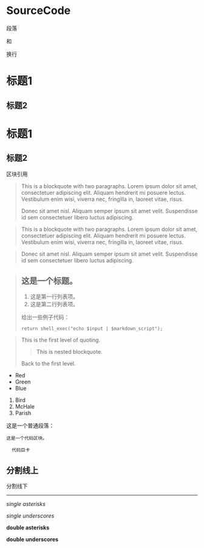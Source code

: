 # SourceCode

段落   

和

换行


标题1
====
标题2
----
# 标题1 #
## 标题2 ##

区块引用
> This is a blockquote with two paragraphs. Lorem ipsum dolor sit amet,
> consectetuer adipiscing elit. Aliquam hendrerit mi posuere lectus.
> Vestibulum enim wisi, viverra nec, fringilla in, laoreet vitae, risus.
> 
> Donec sit amet nisl. Aliquam semper ipsum sit amet velit. Suspendisse
> id sem consectetuer libero luctus adipiscing.

> This is a blockquote with two paragraphs. Lorem ipsum dolor sit amet,
consectetuer adipiscing elit. Aliquam hendrerit mi posuere lectus.
Vestibulum enim wisi, viverra nec, fringilla in, laoreet vitae, risus.

> Donec sit amet nisl. Aliquam semper ipsum sit amet velit. Suspendisse
id sem consectetuer libero luctus adipiscing.

> ## 这是一个标题。
> 
> 1.   这是第一行列表项。
> 2.   这是第二行列表项。
> 
> 给出一些例子代码：
> 
>     return shell_exec("echo $input | $markdown_script");

> This is the first level of quoting.
>
> > This is nested blockquote.
>
> Back to the first level.

[foo]: http://example.com/  "Optional Title Here"
[foo]: http://example.com/  'Optional Title Here'
[foo]: http://example.com/  (Optional Title Here)

-   Red
-   Green
-   Blue

1.  Bird
2.  McHale
3.  Parish

这是一个普通段落：

    这是一个代码区块。  

      代码巨卡
      

分割线上
-----------
分割线下


---------
[id]: http://example.com/  "Optional Title Here"

*single asterisks*

_single underscores_

**double asterisks**

__double underscores__
